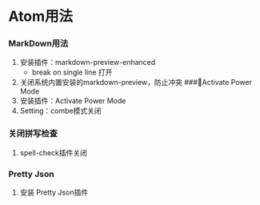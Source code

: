 # Atom用法
### MarkDown用法
1. 安装插件：markdown-preview-enhanced
    - break on single line 打开
2. 关闭系统内置安装的markdown-preview，防止冲突
###Activate Power Mode
1. 安装插件：Activate Power Mode
2. Setting：combe模式关闭
### 关闭拼写检查
1. spell-check插件关闭
### Pretty Json
1. 安装 Pretty Json插件
